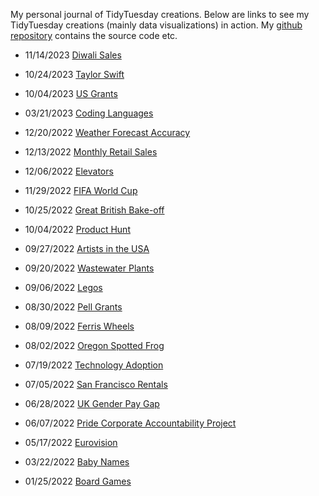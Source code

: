 My personal journal of TidyTuesday creations. Below are links to see my TidyTuesday creations (mainly data visualizations) in action. My [github repository](https://github.com/scolando/TidyTuesdayCreations) contains the source code etc.

* 11/14/2023 [Diwali Sales](https://scolando.github.io/TidyTuesdayCreations/diwali.html)

* 10/24/2023 [Taylor Swift](https://scolando.github.io/TidyTuesdayCreations/TaylorSwift.html)

* 10/04/2023 [US Grants](https://scolando.github.io/TidyTuesdayCreations/grants.html)

* 03/21/2023 [Coding Languages](https://rpubs.com/scolando/Tidy-Tuesday-03-21-2023)

* 12/20/2022 [Weather Forecast Accuracy](https://rpubs.com/scolando/Tidy-Tuesday-12-20-2022)

* 12/13/2022 [Monthly Retail Sales](https://rpubs.com/scolando/Tidy-Tuesday-12-13-2022)

* 12/06/2022 [Elevators](https://rpubs.com/scolando/Tidy-Tuesday-12-06-2022)

* 11/29/2022 [FIFA World Cup](https://rpubs.com/scolando/Tidy-Tuesday-11-29-2022)

* 10/25/2022 [Great British Bake-off](https://rpubs.com/scolando/Tidy-Tuesday-10-25-2022)

* 10/04/2022 [Product Hunt](https://rpubs.com/scolando/Tidy-Tuesday-10-04-2022)

* 09/27/2022 [Artists in the USA](https://rpubs.com/scolando/Tidy-Tuesday-09-27-2022)

* 09/20/2022 [Wastewater Plants](https://rpubs.com/scolando/Tidy-Tuesday-09-20-2022)

* 09/06/2022 [Legos](https://rpubs.com/scolando/Tidy-Tuesday-09-06-2022)

* 08/30/2022 [Pell Grants](https://rpubs.com/scolando/Tidy-Tuesday-08-30-2022)

* 08/09/2022 [Ferris Wheels](https://rpubs.com/scolando/Tidy-Tuesday-08-09-2022)

* 08/02/2022 [Oregon Spotted Frog](https://rpubs.com/scolando/Tidy-Tuesday-08-02-2022)

* 07/19/2022 [Technology Adoption](https://rpubs.com/scolando/Tidy-Tuesday-07-19-2022)

* 07/05/2022 [San Francisco Rentals](https://rpubs.com/scolando/Tidy-Tuesday-07-05-2022)

* 06/28/2022 [UK Gender Pay Gap](https://rpubs.com/scolando/Tidy-Tuesday-06-28-2022)

* 06/07/2022 [Pride Corporate Accountability Project](https://rpubs.com/scolando/Tidy-Tuesday-06-07-2022)

* 05/17/2022 [Eurovision](https://rpubs.com/scolando/Tidy-Tuesday-05-17-2022)

* 03/22/2022 [Baby Names](https://rpubs.com/scolando/Tidy-Tuesday-03-22-2022)

* 01/25/2022 [Board Games](https://rpubs.com/scolando/Tidy-Tuesday-01-25-2022)
